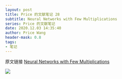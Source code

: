 ```yaml
---
layout: post
title: Price 的文献笔记 28
subtitle: Neural Networks with Few Multiplications
series: Price 的文献笔记
date: 2020.12.03 14:35:40
author: Price Wang
header-mask: 0.8
tags:
- 笔记
---
```


原文链接 [Neural Networks with Few Multiplications](https://arxiv.org/abs/1510.03009)

<img class="post_img" src="{{ site.baseurl }}/img/post/{{ page.series }}/{{ page.title }}.png">
